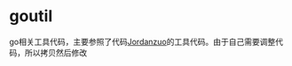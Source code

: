 # goutil

go相关工具代码，主要参照了代码[Jordanzuo](https://github.com/Jordanzuo/goutil)的工具代码。由于自己需要调整代码，所以拷贝然后修改
